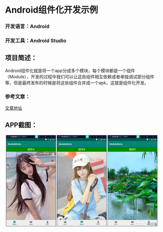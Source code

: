 # Android组件化开发示例
### 开发语言：Android
### 开发工具：Android Studio
## 项目简述：
Android组件化就是将一个app分成多个模块，每个模块都是一个组件（Module），开发的过程中我们可以让这些组件相互依赖或者单独调试部分组件等，但是最终发布的时候是将这些组件合并成一个apk，这就是组件化开发。
### 参考文章：
[文章地址](https://blog.csdn.net/qq15577969/article/details/109596071)
## APP截图：
![demo.jpg](readme/demo.jpg)